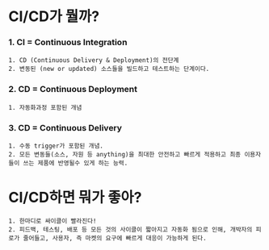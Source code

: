 # CI/CD가 뭘까?

### 1. CI = Continuous Integration

```
1. CD (Continuous Delivery & Deployment)의 전단계
2. 변동된 (new or updated) 소스들을 빌드하고 테스트하는 단계이다.
```

### 2. CD = Continuous Deployment

```
1. 자동화과정 포함된 개념
```

### 3. CD = Continuous Delivery

```
1. 수동 trigger가 포함된 개념.
2. 모든 변동들(소스, 자원 등 anything)을 최대한 안전하고 빠르게 적용하고 최종 이용자들이 쓰는 제품에 반영될수 있게 하는 능력.
```

# CI/CD하면 뭐가 좋아?

```
1. 한마디로 싸이클이 빨라진다!
2. 피드백, 테스팅, 배포 등 모든 것의 사이클이 짧아지고 자동화 됨으로 인해, 개박자의 피로가 줄어들고, 사용자, 즉 마켓의 요구에 빠르게 대응이 가능하게 된다.
```
